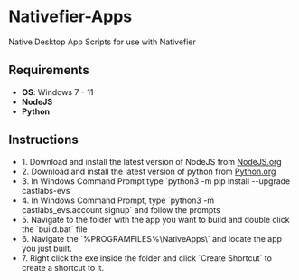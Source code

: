 <h1>Nativefier-Apps</h1>
<p>Native Desktop App Scripts for use with Nativefier</p>
<h2>Requirements</h2>
<ul>
<li><b>OS</b>: Windows 7 - 11</li>
<li><b>NodeJS</b></li>
<li><b>Python</b></li>
</ul>
<h2>Instructions</h2>
<ul>
<li>1. Download and install the latest version of NodeJS from <a href="https://nodejs.org/">NodeJS.org</a></li>
<li>2. Download and install the latest version of python from <a href="https://python.org/">Python.org</a></li>
<li>3. In Windows Command Prompt type `python3 -m pip install --upgrade castlabs-evs`</li>
<li>4. In Windows Command Prompt, type `python3 -m castlabs_evs.account signup` and follow the prompts</li>
<li>5. Navigate to the folder with the app you want to build and double click the `build.bat` file</li>
<li>6. Navigate the `%PROGRAMFILES%\NativeApps\` and locate the app you just built.</li>
<li>7. Right click the exe inside the folder and click `Create Shortcut` to create a shortcut to it.</li>
</ul>